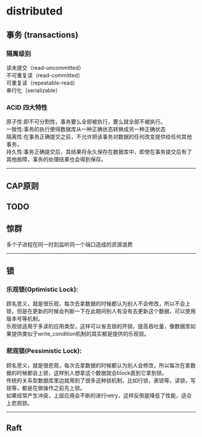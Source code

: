 # distributed  
  
## 事务 (transactions)  
  
### 隔离级别  
读未提交（read-uncommitted）  
不可重复读（read-committed）  
可重复读（repeatable-read）    
串行化（serializable）  
  
### ACID 四大特性  
原子性:即不可分割性，事务要么全部被执行，要么就全部不被执行。  
一致性:事务的执行使得数据库从一种正确状态转换成另一种正确状态  
隔离性:在事务正确提交之前，不允许把该事务对数据的任何改变提供给任何其他事务，  
持久性:事务正确提交后，其结果将永久保存在数据库中，即使在事务提交后有了其他故障，事务的处理结果也会得到保存。  
  
---  
  
## CAP原则  
TODO  
---  
  
## 惊群  
多个子进程在同一时刻监听同一个端口造成的资源浪费  
  
---  
  
## 锁  
### 乐观锁(Optimistic Lock):  
顾名思义，就是很乐观，每次去拿数据的时候都认为别人不会修改，所以不会上锁，但是在更新的时候会判断一下在此期间别人有没有去更新这个数据，可以使用版本号等机制。  
乐观锁适用于多读的应用类型，这样可以省去锁的开销，提高吞吐量，像数据库如果提供类似于write_condition机制的其实都是提供的乐观锁。  
### 悲观锁(Pessimistic Lock):  
顾名思义，就是很悲观，每次去拿数据的时候都认为别人会修改，所以每次在拿数据的时候都会上锁，这样别人想拿这个数据就会block直到它拿到锁。  
传统的关系型数据库里边就用到了很多这种锁机制，比如行锁，表锁等，读锁，写锁等，都是在做操作之前先上锁。  
如果经常产生冲突，上层应用会不断的进行retry，这样反倒是降低了性能，适合上悲观锁。  
  
---  
  
## Raft  
